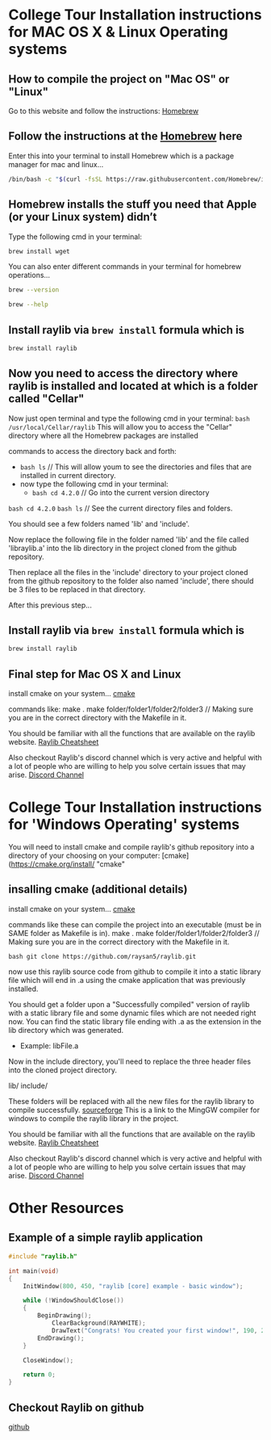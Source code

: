 # College Tour Installation instructions for MAC OS X & Linux Operating systems

## How to compile the project on "Mac OS" or "Linux"

Go to this website and follow the instructions:
[Homebrew](https://brew.sh/ "Homebrew")

## Follow the instructions at the [Homebrew](https://brew.sh/ "Homebrew") here

Enter this into your terminal to install Homebrew which is a package manager for mac and linux...

```bash
/bin/bash -c "$(curl -fsSL https://raw.githubusercontent.com/Homebrew/install/HEAD/install.sh)
```

## Homebrew installs the stuff you need that Apple (or your Linux system) didn’t

Type the following cmd in your terminal:

```bash
brew install wget
```

You can also enter different commands in your terminal for homebrew operations...

```bash
brew --version
```

```bash
brew --help
```

## Install raylib via `brew install` formula which is

```bash
brew install raylib
```

## Now you need to access the directory where raylib is installed and located at which is a folder called "Cellar"

Now just open terminal and type the following cmd in your terminal:
``` bash /usr/local/Cellar/raylib ```
This will allow you to access the "Cellar" directory where all the Homebrew packages are installed

commands to access the directory back and forth:

- ```bash ls```  // This will allow youm to see the directories and files that are installed in current directory.
- now type the following cmd in your terminal:
  - ```bash cd 4.2.0``` // Go into the current version directory

 ```bash cd 4.2.0```
 ```bash ls```  // See the current directory files and folders.

You should see a few folders named 'lib' and 'include'.

Now replace the following file in the folder named 'lib' and the file called 'libraylib.a' into the lib directory in the project cloned from the github repository.

Then replace all the files in the 'include' directory to your project cloned from the github repository to the folder also named 'include', there should be 3 files to be replaced in that directory.

After this previous step...

## Install raylib via `brew install` formula which is

```bash
brew install raylib
```

## Final step for Mac OS X and Linux

install cmake on your system...
[cmake](https://cmake.org/install/ "cmake")

commands like:
make .
make folder/folder1/folder2/folder3 // Making sure you are in the correct directory with the Makefile in it.

You should be familiar with all the functions that are available on the raylib website.
[Raylib Cheatsheet](https://www.raylib.com/cheatsheet/cheatsheet.html "Raylib Cheatsheet")

Also checkout Raylib's discord channel which is very active and helpful with a lot of people who are willing to help
you solve certain issues that may arise.
[Discord Channel](https://discord.gg/raylib "Discord Channel")

# College Tour Installation instructions for 'Windows Operating' systems

You will need to install cmake and compile raylib's github repository into
a directory of your choosing on your computer:
[cmake](https://cmake.org/install/ "cmake"

## insalling cmake (additional details)

install cmake on your system...
[cmake](https://cmake.org/install/ "cmake")

commands like these can compile the project into an executable (must be in SAME folder as Makefile is in).
make .
make folder/folder1/folder2/folder3 // Making sure you are in the correct directory with the Makefile in it.

```bash git clone https://github.com/raysan5/raylib.git```

now use this raylib source code from github to compile it into a static library file which will end in .a using
the cmake application that was previously installed.

You should get a folder upon a "Successfully compiled" version of raylib with a static library file and some dynamic files
which are not needed right now. You can find the static library file ending with .a as the extension in the lib directory
which was generated.

- Example: libFile.a

Now in the include directory, you'll need to replace the three header files into the cloned project directory.

lib/
include/

These folders will be replaced with all the new files for the raylib library to compile successfully.
[sourceforge](https://sourceforge.net/projects/mingw/files/ "sourceforge")
This is a link to the MingGW compiler for windows to compile the raylib library in the project.

You should be familiar with all the functions that are available on the raylib website.
[Raylib Cheatsheet](https://www.raylib.com/cheatsheet/cheatsheet.html "Raylib Cheatsheet")

Also checkout Raylib's discord channel which is very active and helpful with a lot of people who are willing to help
you solve certain issues that may arise.
[Discord Channel](https://discord.gg/raylib "Discord Channel")

# Other Resources

## Example of a simple raylib application

```cpp
#include "raylib.h"

int main(void)
{
    InitWindow(800, 450, "raylib [core] example - basic window");

    while (!WindowShouldClose())
    {
        BeginDrawing();
            ClearBackground(RAYWHITE);
            DrawText("Congrats! You created your first window!", 190, 200, 20, LIGHTGRAY);
        EndDrawing();
    }

    CloseWindow();

    return 0;
}
```

## Checkout Raylib on github

[github](https://github.com/raysan5/raylib "github")
